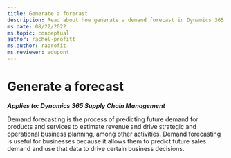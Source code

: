 ```yaml
---
title: Generate a forecast
description: Read about how generate a demand forecast in Dynamics 365 Supply Chain Management
ms.date: 08/22/2022
ms.topic: conceptual
author: rachel-profitt
ms.author: raprofit
ms.reviewer: edupont
---
```


# Generate a forecast

***Applies to: Dynamics 365 Supply Chain Management***

Demand forecasting is the process of predicting future demand for products and services to estimate revenue and drive strategic and operational business planning, among other activities. Demand forecasting is useful for businesses because it allows them to predict future sales demand and use that data to drive certain business decisions.
<!--TODO: Add guidance
## Demand forecast terminology and concepts

### Forecast horizon

### Component 2


## Generate a forecast design considerations

### Amount of historical demand data


### Factor statement 2


## Configuration sequence


## Execution sequence

## Recommended practices

<!--## Tags-->

